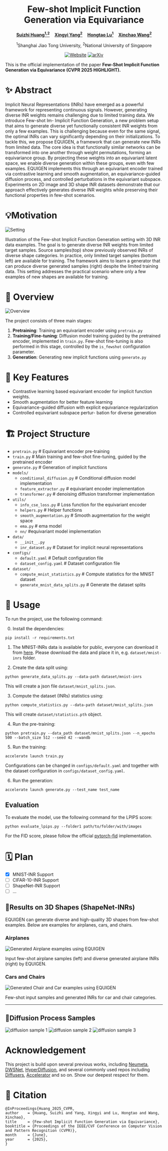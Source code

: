 <p align="center">
  <h1 align="center">Few-shot Implicit Function Generation via Equivariance</h1>
  <div class="authors">
  <p align="center">
    <strong><a href="https://jeandiable.github.io/">Suizhi Huang<sup>1,2</sup></a></strong>
    &nbsp;&nbsp;
    <strong><a href="https://adamdad.github.io/">Xingyi Yang<sup>2</sup></a></strong>
    &nbsp;&nbsp;
    <strong><a href="https://scholar.google.com/citations?user=GtNuBJcAAAAJ&hl=zh-CN">Hongtao Lu<sup>1</sup></a></strong>
    &nbsp;&nbsp;
    <strong><a href="https://sites.google.com/site/sitexinchaowang/">Xinchao Wang<sup>2</sup></a></strong>
  </p>
</div>

<div class="affiliations">
  <p align="center">
<sup>1</sup>Shanghai Jiao Tong University, <sup>2</sup>National University of Singapore
</p>
  </p>


  <p align="center">
<!--   <a href="https://openaccess.thecvf.com/content/CVPR2024/html/Lu_FedHCA2_Towards_Hetero-Client_Federated_Multi-Task_Learning_CVPR_2024_paper.html"><img alt='cvpr' src="https://img.shields.io/badge/CVPR-2024-blue.svg"></a> -->
  <a href="https://jeandiable.github.io/EquiGen/"><img alt='Website' src="https://img.shields.io/badge/Website-EquiGen-blue"></a>
  <a href="https://arxiv.org/abs/2501.01601"><img alt='arXiv' src="https://img.shields.io/badge/arXiv-2501.01601-b31b1b.svg"></a>
  <!-- add a webpage -->


  </p>
</p>

This is the official implementation of the paper **Few-Shot Implicit Function Generation via Equivariance (CVPR 2025 HIGHLIGHT).**

# ✨ Abstract
Implicit Neural Representations (INRs) have emerged as a powerful framework for representing continuous signals. However, generating diverse INR weights remains challenging due to limited training data. We introduce Few-shot Im- Implicit Function Generation, a new problem setup that aims to generate diverse yet functionally consistent INR weights from only a few examples. This is challenging because even for the same signal, the optimal INRs can vary significantly depending on their initializations. To tackle this, we propose EQUIGEN, a framework that can generate new INRs from limited data. The core idea is that functionally similar networks can be transformed into one another through weight permutations, forming an equivariance group. By projecting these weights into an equivariant latent space, we enable diverse generation within these groups, even with few examples. EQUIGEN implements this through an equivariant encoder trained via contrastive learning and smooth augmentation, an equivariance-guided diffusion process, and controlled perturbations in the equivariant subspace. Experiments on 2D image and 3D shape INR datasets demonstrate that our approach effectively generates diverse INR weights while preserving their functional properties in few-shot scenarios.

# 💡Motivation
![Setting](/docs/assets/setting.gif)

  Illustration of the Few-shot Implicit Function Generation setting with 3D INR data examples. The goal is to generate diverse INR weights from limited target samples. Source samples(top) show previously observed INRs of diverse shape categories. In practice, only limited target samples (bottom left) are available for training. The framework aims to learn a generator that can produce diverse generated samples (right) despite the limited training data. This setting addresses the practical scenario where only a few examples of new shapes are available for training.

# 🔭 Overview
![Overview](/docs/assets/Overview.gif)

The project consists of three main stages:

1. **Pretraining**: Training an equivariant encoder using `pretrain.py`
2. **Training/Fine-tuning**: Diffusion model training guided by the pretrained encoder, implemented in `train.py`. Few-shot fine-tuning is also performed in this stage, controlled by the `is_fewshot` configuration parameter.
3. **Generation**: Generating new implicit functions using `generate.py`

# 🔧 Key Features
- Contrastive learning based equivariant encoder for implicit function weights.
- Smooth augmentation for better feature learning
- Equivariance-guided diffusion with explicit equivariance regularization
- Controlled equivariant subspace pertur- bation for diverse generation
   
# 🏗️ Project Structure

- `pretrain.py` # Equivariant encoder pre-training
- `train.py` # Main training and few-shot fine-tuning, guided by the pretrained encoder
- `generate.py` # Generation of implicit functions
- `models/`
  - `conditional_diffusion.py` # Conditional diffusion model implementation
  - `feature_extractor.py` # equivariant encoder implementation
  - `transformer.py` # denoising diffusion transformer implementation
- `utils/`
  - `info_cse_loss.py` # Loss function for the equivariant encoder
  - `helpers.py` # Helper functions
  - `smooth_augmentation.py` # Smooth augmentation for the weight space
  - `ema.py` # ema model
  - `nn/` #equivariant model implementation
- `data/`
  - `__init__.py`
  - `inr_dataset.py` # Dataset for implicit neural representations
- `configs/`
  - `default.yaml` # Default configuration file
  - `dataset_config.yaml` # Dataset configuration file
- `dataset/`
  - `compute_mnist_statistics.py` # Compute statistics for the MNIST dataset
  - `generate_mnist_data_splits.py` # Generate the dataset splits


# 🚀 Usage

To run the project, use the following command:

0. Install the dependencies:

```shell
pip install -r requirements.txt
```

1. The MNIST-INRs data is available for public, everyone can download it from [here](https://www.dropbox.com/sh/56pakaxe58z29mq/AABtWNkRYroLYe_cE3c90DXVa?dl=0). Please download the data and place it in, e.g. `dataset/mnist-inrs` folder.

2. Create the data split using:

```shell
python generate_data_splits.py --data-path dataset/mnist-inrs
```

This will create a json file `dataset/mnist_splits.json`.

3. Compute the dataset (INRs) statistics using:

```shell
python compute_statistics.py --data-path dataset/mnist_splits.json
```

This will create `dataset/statistics.pth` object.

4. Run the pre-training:

```
python pretrain.py --data_path dataset/mnist_splits.json --n_epochs 500 --batch_size 512 --seed 42 --wandb
```

5. Run the training:

```
accelerate launch train.py
```

Configurations can be changed in `configs/default.yaml` and together with the dataset configuration in `configs/dataset_config.yaml`.

6. Run the generation:

```
accelerate launch generate.py --test_name test_name
```

## Evaluation

To evaluate the model, use the following command for the LPIPS score:

```
python evaluate_lpips.py --folder1 path/to/folder/with/images
```

For the FID score, please follow the official [pytorch-fid](https://github.com/mseitzer/pytorch-fid) implementation. 


# 🗓 Plan
- [x] MNIST-INR Support
- [ ] CIFAR-10-INR Support
- [ ] ShapeNet-INR Support
- [ ] ...

<div class="section results">
  <h2>🌟Results on 3D Shapes (ShapeNet-INRs)</h2>
  <p>EQUIGEN can generate diverse and high-quality 3D shapes from few-shot examples. Below are examples for airplanes, cars, and chairs.</p>

  <h3>Airplanes</h3>
  <img src="docs/assets/airplane.png" alt="Generated Airplane examples using EQUIGEN">
  <p class="caption">Input few-shot airplane samples (left) and diverse generated airplane INRs (right) by EQUIGEN.</p>

  <h3>Cars and Chairs</h3>
  <img src="docs/assets/chairs_cars.png" alt="Generated Chair and Car examples using EQUIGEN">
  <p class="caption">Few-shot input samples and generated INRs for car and chair categories.</p>
</div>

<hr>

<div class="section diffusion">
  <h2>🌟Diffusion Process Samples</h2>

  <img src="assets/samp1.gif" alt="diffusion sample 1">
  <!-- <p class="caption">Diffusion process for generating diverse INR weights from limited target samples.</p> -->

  <img src="assets/samp2.gif" alt="diffusion sample 2">
  <!-- <p class="caption">Diffusion process for generating diverse INR weights from limited target samples.</p> -->

  <img src="assets/samp3.gif" alt="diffusion sample 3">
  <!-- <p class="caption">Diffusion process for generating diverse INR weights from limited target samples.</p> -->


</div>

# Acknowledgement
This project is build upon several previous works, including [Neumeta](https://github.com/Adamdad/neumeta), [DWSNet](https://github.com/AvivNavon/DWSNets), [HyperDiffusion](https://github.com/Rgtemze/HyperDiffusion), and several commonly used repos including [Diffusers](https://github.com/huggingface/diffusers), [Accelerator](https://github.com/huggingface/accelerate) and so on. Show our deepest respect for them.

# 📖 Citation
```
@InProceedings{Huang_2025_CVPR,
author    = {Huang, Suizhi and Yang, Xingyi and Lu, Hongtao and Wang, Xinchao},
title     = {Few-shot Implicit Function Generation via Equivariance},
booktitle = {Proceedings of the IEEE/CVF Conference on Computer Vision and Pattern Recognition (CVPR)},
month     = {June},
year      = {2025},
}
```
